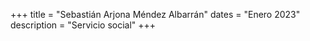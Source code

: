 +++
title = "Sebastián Arjona Méndez Albarrán"
dates = "Enero 2023"
description = "Servicio social"
+++
